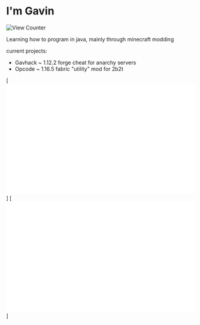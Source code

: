# I'm Gavin
<img src="https://komarev.com/ghpvc/?username=gav06&style=flat-square" alt="View Counter"/>

Learning how to program in java, mainly through minecraft modding

current projects:

- Gavhack ~ 1.12.2 forge cheat for anarchy servers
- Opcode ~ 1.16.5 fabric "utility" mod for 2b2t

[![Overview](https://raw.githubusercontent.com/Gav06/github-stats/master/generated/overview.svg)] [![Top langs](https://raw.githubusercontent.com/Gav06/github-stats/master/generated/languages.svg)]
